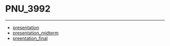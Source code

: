 # PNU_3992
----------
- [presentation](https://github.com/fatemehmaveddati/PNU_3992)
- [presentation_midterm](https://github.com/fatemehmaveddati/PNU_3992/blob/main/presentation/fatemeh%20maveddati%20sholami_midterm.pdf)
- [preentation_final](https://github.com/fatemehmaveddati/PNU_3992/blob/main/presentation/fatemeh%20maveddati%20sholami_final.pdf)
